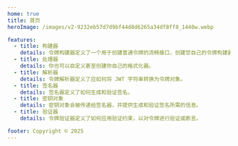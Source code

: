 ```yaml
---
home: true
title: 首页
heroImage: /images/v2-9232eb57d7d9bf44d8d6265a34df8ff8_1440w.webp

features:
  - title: 构建器
    details: 令牌构建器定义了一个用于创建普通令牌的流畅接口，创建您自己的令牌构建器。
  - title: 处理器
    details: 你也可以自定义甚至创建你自己的格式化器。
  - title: 解析器
    details: 令牌解析器定义了应如何将 JWT 字符串转换为令牌对象。
  - title: 签名器
    details: 签名器定义了如何生成和验证签名。
  - title: 密钥对象
    details: 密钥对象会被传递给签名器，并提供生成和验证签名所需的信息。
  - title: 验证器
    details: 令牌验证器定义了如何应用验证约束，以对令牌进行验证或断言。

footer: Copyright © 2025
---
```

